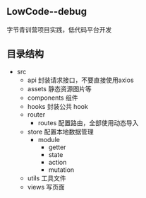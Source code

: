 ## LowCode--debug
字节青训营项目实践，低代码平台开发

## 目录结构
- src
  - api 封装请求接口，不要直接使用axios
  - assets 静态资源图片等
  - components 组件
  - hooks 封装公共 hook
  - router
    - routes 配置路由，全部使用动态导入
  - store 配置本地数据管理
    - module
      - getter
      - state
      - action
      - mutation
  - utils 工具文件
  - views 写页面